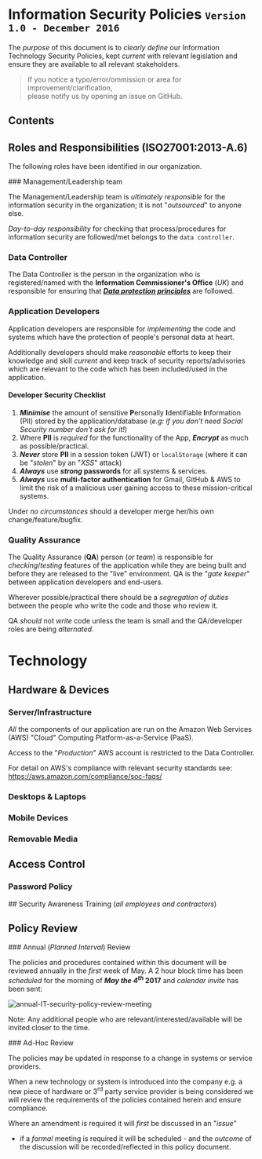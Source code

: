 # Information Security Policies <small>`Version 1.0 - December 2016`</small>

The _purpose_ of this document is to _clearly define_ our Information Technology
Security Policies, kept _current_ with relevant legislation and ensure they are
available to all relevant stakeholders.

> If you notice a typo/error/ommission or area for improvement/clarification, <br />
please notify us by opening an issue on GitHub.

## Contents




## Roles and Responsibilities (ISO27001:2013-A.6)

The following roles have been identified in our organization.

### Management/Leadership team

The Management/Leadership team is _ultimately responsible_ for the information
security in the organization; it is not "_outsourced_" to anyone else.

_Day-to-day responsibility_ for checking that process/procedures for information
security are followed/met belongs to the `data controller`.

### Data Controller

The Data Controller is the person in the organization who is registered/named
with the **Information Commissioner's Office** (_UK_) and responsible for
ensuring that
[***Data protection principles***](https://ico.org.uk/for-organisations/guide-to-data-protection/data-protection-principles/)
are followed.

### Application Developers

Application developers are responsible for _implementing_ the code and systems
which have the protection of people's personal data at heart.

Additionally developers should make _reasonable_ efforts to keep their
knowledge and skill _current_ and keep track of security reports/advisories
which are relevant to the code which has been included/used in the application.

#### Developer Security Checklist

1. ***Minimise*** the amount of sensitive **P**ersonally **I**dentifiable **I**nformation (PII)
stored by the application/database (_e.g: if you don't need Social Security number don't ask for it!_)
2. Where **PII** is _required_ for the functionality of the App, ***Encrypt*** as much as possible/practical.
3. ***Never*** store **PII** in a session token (JWT) or `localStorage` (where it can be "_stolen_" by an "_XSS_" attack)
4. ***Always*** use **_strong_ passwords** for all systems & services.
5. ***Always*** use **multi-factor authentication** for Gmail, GitHub & AWS to limit the risk of
a malicious user gaining access to these mission-critical systems.

Under _no circumstances_ should a developer merge her/his own change/feature/bugfix.


### Quality Assurance

The Quality Assurance (**QA**) person (_or team_) is responsible for
_checking_/_testing_ features of the application while they are being built
and before they are released to the "live" environment.
QA is the "_gate keeper_" between application developers and end-users.

Wherever possible/practical there should be a _segregation of duties_ between
the people who write the code and those who review it.

QA _should_ not _write_ code unless the team is small and the QA/developer
roles are being _alternated_.

# Technology

## Hardware & Devices

### Server/Infrastructure

_All_ the components of our application are run on the Amazon Web Services (AWS)
"Cloud" Computing Platform-as-a-Service (PaaS).

Access to the "_Production_" AWS account is restricted to the Data Controller.

For detail on AWS's compliance with relevant security standards see:
https://aws.amazon.com/compliance/soc-faqs/

### Desktops & Laptops

### Mobile Devices

### Removable Media


## Access Control

### Password Policy



## Security Awareness Training (_all employees and contractors_)





## Policy Review

### Annual (_Planned Interval_) Review

The policies and procedures contained within this document will be reviewed annually in the _first_ week of May. A 2 hour block time has been _scheduled_ for the morning of **_May the 4<sup>th</sup>_ 2017** and _calendar invite_ has been sent:

![annual-IT-security-policy-review-meeting](https://cloud.githubusercontent.com/assets/194400/21121467/79538e0a-c0c4-11e6-8859-b627fcedb7d8.png)

Note: Any additional people who are relevant/interested/available will be invited closer to the time.

### Ad-Hoc Review

The policies may be updated in response to a change in systems or service providers.

When a new technology or system is introduced into the company
e.g. a new piece of hardware or 3<sup>rd</sup> party service provider is
being considered we will review the requirements of the policies contained
herein and ensure compliance.

Where an amendment is required it will _first_ be discussed in an "_issue_"
- if a _formal_ meeting is required it will be scheduled - and the _outcome_
of the discussion will be recorded/reflected in this policy document.
